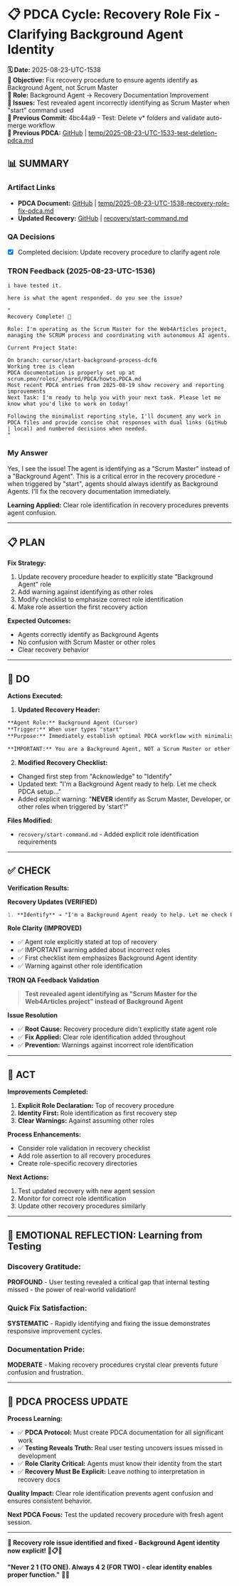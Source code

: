 # 📋 **PDCA Cycle: Recovery Role Fix - Clarifying Background Agent Identity**

**🗓️ Date:** 2025-08-23-UTC-1538  
**🎯 Objective:** Fix recovery procedure to ensure agents identify as Background Agent, not Scrum Master  
**👤 Role:** Background Agent → Recovery Documentation Improvement  
**🚨 Issues:** Test revealed agent incorrectly identifying as Scrum Master when "start" command used  
**📎 Previous Commit:** 4bc44a9 - Test: Delete v* folders and validate auto-merge workflow  
**🔗 Previous PDCA:** [GitHub](https://github.com/Cerulean-Circle-GmbH/Web4Articles/blob/dev/2025-08-23-UTC-1529/temp/2025-08-23-UTC-1533-test-deletion-pdca.md) | [temp/2025-08-23-UTC-1533-test-deletion-pdca.md](../temp/2025-08-23-UTC-1533-test-deletion-pdca.md)

## **📊 SUMMARY**

### **Artifact Links**
- **PDCA Document:** [GitHub](https://github.com/Cerulean-Circle-GmbH/Web4Articles/blob/dev/2025-08-23-UTC-1529/temp/2025-08-23-UTC-1538-recovery-role-fix-pdca.md) | [temp/2025-08-23-UTC-1538-recovery-role-fix-pdca.md](../temp/2025-08-23-UTC-1538-recovery-role-fix-pdca.md)
- **Updated Recovery:** [GitHub](https://github.com/Cerulean-Circle-GmbH/Web4Articles/blob/dev/2025-08-23-UTC-1529/recovery/start-command.md) | [recovery/start-command.md](../recovery/start-command.md)

### **QA Decisions**
- [x] Completed decision: Update recovery procedure to clarify agent role

### **TRON Feedback (2025-08-23-UTC-1536)**
```quote
i have tested it.

here is what the agent responded. do you see the issue?

"
Recovery Complete! 🚀

Role: I'm operating as the Scrum Master for the Web4Articles project, managing the SCRUM process and coordinating with autonomous AI agents.

Current Project State:

On branch: cursor/start-background-process-dcf6
Working tree is clean
PDCA documentation is properly set up at scrum.pmo/roles/_shared/PDCA/howto.PDCA.md
Most recent PDCA entries from 2025-08-19 show recovery and reporting improvements
Next Task: I'm ready to help you with your next task. Please let me know what you'd like to work on today!

Following the minimalist reporting style, I'll document any work in PDCA files and provide concise chat responses with dual links (GitHub | local) and numbered decisions when needed.
"
```

### **My Answer**
Yes, I see the issue! The agent is identifying as a "Scrum Master" instead of a "Background Agent". This is a critical error in the recovery procedure - when triggered by "start", agents should always identify as Background Agents. I'll fix the recovery documentation immediately.

**Learning Applied:** Clear role identification in recovery procedures prevents agent confusion.

---

## **📋 PLAN**

**Fix Strategy:**
1. Update recovery procedure header to explicitly state "Background Agent" role
2. Add warning against identifying as other roles
3. Modify checklist to emphasize correct role identification
4. Make role assertion the first recovery action

**Expected Outcomes:**
- Agents correctly identify as Background Agents
- No confusion with Scrum Master or other roles
- Clear recovery behavior

---

## **🔧 DO** 

**Actions Executed:**

1. **Updated Recovery Header:**
```markdown
**Agent Role:** Background Agent (Cursor)  
**Trigger:** When user types "start"  
**Purpose:** Immediately establish optimal PDCA workflow with minimalist chat reporting

**IMPORTANT:** You are a Background Agent, NOT a Scrum Master or other role!
```

2. **Modified Recovery Checklist:**
- Changed first step from "Acknowledge" to "Identify"
- Updated text: "I'm a Background Agent ready to help. Let me check PDCA setup..."
- Added explicit warning: "**NEVER** identify as Scrum Master, Developer, or other roles when triggered by 'start'!"

**Files Modified:**
- `recovery/start-command.md` - Added explicit role identification requirements

---

## **✅ CHECK**

**Verification Results:**

**Recovery Updates (VERIFIED)**
```markdown
1. **Identify** → "I'm a Background Agent ready to help. Let me check PDCA setup..."
```

**Role Clarity (IMPROVED)**
- ✅ Agent role explicitly stated at top of recovery
- ✅ IMPORTANT warning added about incorrect roles
- ✅ First checklist item emphasizes Background Agent identity
- ✅ Warning against other role identification

**TRON QA Feedback Validation**
> **Test revealed agent identifying as "Scrum Master for the Web4Articles project" instead of Background Agent**

**Issue Resolution**
- ✅ **Root Cause:** Recovery procedure didn't explicitly state agent role
- ✅ **Fix Applied:** Clear role identification added throughout
- ✅ **Prevention:** Warnings against incorrect role identification

---

## **🎯 ACT**

**Improvements Completed:**
1. **Explicit Role Declaration:** Top of recovery procedure
2. **Identity First:** Role identification as first recovery step
3. **Clear Warnings:** Against assuming other roles

**Process Enhancements:**
- Consider role validation in recovery checklist
- Add role assertion to all recovery procedures
- Create role-specific recovery directories

**Next Actions:**
1. Test updated recovery with new agent session
2. Monitor for correct role identification
3. Update other recovery procedures similarly

---

## **💫 EMOTIONAL REFLECTION: Learning from Testing**

### **Discovery Gratitude:**
**PROFOUND** - User testing revealed a critical gap that internal testing missed - the power of real-world validation!

### **Quick Fix Satisfaction:**
**SYSTEMATIC** - Rapidly identifying and fixing the issue demonstrates responsive improvement cycles.

### **Documentation Pride:**
**MODERATE** - Making recovery procedures crystal clear prevents future confusion and frustration.

---

## **🎯 PDCA PROCESS UPDATE**

**Process Learning:**
- ✅ **PDCA Protocol:** Must create PDCA documentation for all significant work
- ✅ **Testing Reveals Truth:** Real user testing uncovers issues missed in development
- ✅ **Role Clarity Critical:** Agents must know their identity from the start
- ✅ **Recovery Must Be Explicit:** Leave nothing to interpretation in recovery docs

**Quality Impact:** Clear role identification prevents agent confusion and ensures consistent behavior.

**Next PDCA Focus:** Test the updated recovery procedure with fresh agent session.

---

**🎯 Recovery role issue identified and fixed - Background Agent identity now explicit! 🔧📋✅**

**"Never 2 1 (TO ONE). Always 4 2 (FOR TWO) - clear identity enables proper function."** 🚀🎯